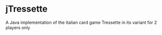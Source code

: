 # jTressette
A Java implementation of the italian card game Tressette in its variant for 2 players only
